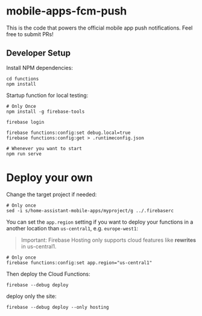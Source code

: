 # mobile-apps-fcm-push

This is the code that powers the official mobile app push notifications. Feel free to submit PRs!

## Developer Setup

Install NPM dependencies:

```
cd functions
npm install
```

Startup function for local testing:

```
# Only Once
npm install -g firebase-tools

firebase login

firebase functions:config:set debug.local=true
firebase functions:config:get > .runtimeconfig.json

# Whenever you want to start
npm run serve
```

# Deploy your own

Change the target project if needed:

```
# Only once
sed -i s/home-assistant-mobile-apps/myproject/g ../.firebaserc
```

You can set the `app.region` setting if you want to deploy your functions in a another location than `us-central1`, e.g. `europe-west1`:
> Important: Firebase Hosting only supports cloud features like **rewrites** in us-central1.

```
# Only once
firebase functions:config:set app.region="us-central1"
```

Then deploy the Cloud Functions:

```
firebase --debug deploy
```

deploy only the site:

```
firebase --debug deploy --only hosting
```
